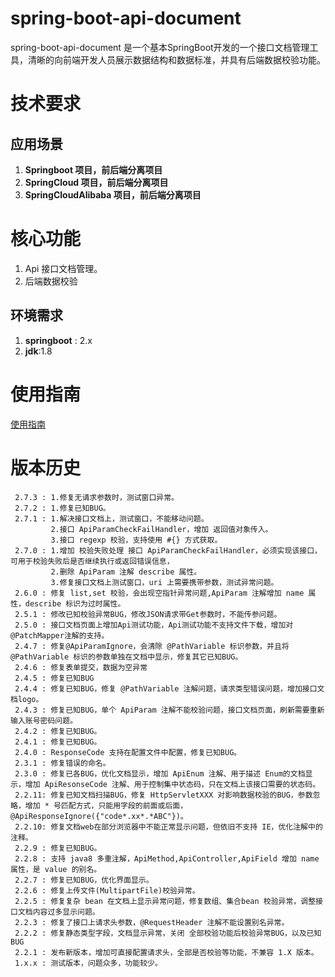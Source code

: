 # spring-boot-api-document
spring-boot-api-document 是一个基本SpringBoot开发的一个接口文档管理工具，清晰的向前端开发人员展示数据结构和数据标准，并具有后端数据校验功能。

# 技术要求
## 应用场景
1. **Springboot 项目，前后端分离项目**
2. **SpringCloud 项目，前后端分离项目**
3. **SpringCloudAlibaba 项目，前后端分离项目**

# 核心功能
 1. Api 接口文档管理。
 2. 后端数据校验

## 环境需求
 1. **springboot** : 2.x
 2. **jdk**:1.8

# 使用指南
[使用指南](https://github.com/ddm4j/spring-boot-api-document/wiki/spring-boot-api-document-使用指南)

# 版本历史
```
 2.7.3 : 1.修复无请求参数时，测试窗口异常。
 2.7.2 : 1.修复已知BUG。
 2.7.1 : 1.解决接口文档上，测试窗口，不能移动问题。
         2.接口 ApiParamCheckFailHandler，增加 返回值对象传入。
         3.接口 regexp 校验，支持使用 #{} 方式获取。
 2.7.0 : 1.增加 校验失败处理 接口 ApiParamCheckFailHandler，必须实现该接口，可用于校验失败后是否继续执行或返回错误信息，
         2.删除 ApiParam 注解 describe 属性。
         3.修复接口文档上测试窗口，uri 上需要携带参数，测试异常问题。 
 2.6.0 : 修复 list,set 校验，会出现空指针异常问题,ApiParam 注解增加 name 属性，describe 标识为过时属性。
 2.5.1 : 修改已知校验异常BUG，修改JSON请求带Get参数时，不能传参问题。
 2.5.0 : 接口文档页面上增加Api测试功能，Api测试功能不支持文件下载，增加对 @PatchMapper注解的支持。
 2.4.7 : 修复@ApiParamIgnore，会清除 @PathVariable 标识参数，并且将 @PathVariable 标识的参数单独在文档中显示，修复其它已知BUG。
 2.4.6 : 修复表单提交，数据为空异常
 2.4.5 : 修复已知BUG
 2.4.4 : 修复已知BUG，修复 @PathVariable 注解问题，请求类型错误问题，增加接口文档logo。
 2.4.3 : 修复已知BUG，单个 ApiParam 注解不能校验问题，接口文档页面，刷新需要重新输入账号密码问题。
 2.4.2 : 修复已知BUG。
 2.4.1 : 修复已知BUG。
 2.4.0 : ResponseCode 支持在配置文件中配置，修复已知BUG。
 2.3.1 : 修复错误的命名。
 2.3.0 : 修复已各BUG，优化文档显示，增加 ApiEnum 注解、用于描述 Enum的文档显示，增加 ApiResonseCode 注解、用于控制集中状态码，只在文档上该接口需要的状态码。 
 2.2.11: 修复已知文档扫描BUG，修复 HttpServletXXX 对影响数据校验的BUG，参数忽略，增加 * 号匹配方式，只能用字段的前面或后面， @ApiResponseIgnore({"code*.xx*.*ABC"})。
 2.2.10: 修复文档web在部分浏览器中不能正常显示问题，但依旧不支持 IE，优化注解中的注释。
 2.2.9 : 修复已知BUG。
 2.2.8 : 支持 java8 多重注解，ApiMethod,ApiController,ApiField 增加 name 属性，是 value 的别名。
 2.2.7 : 修复已知BUG，优化界面显示。
 2.2.6 : 修复上传文件(MultipartFile)校验异常。
 2.2.5 : 修复复杂 bean 在文档上显示异常问题，修复数组、集合bean 校验异常，调整接口文档内容过多显示问题。
 2.2.3 : 修复了接口上请求头参数，@RequestHeader 注解不能设置别名异常。
 2.2.2 : 修复静态类型字段，文档显示异常，关闭 全部校验功能后校验异常BUG，以及已知BUG
 2.2.1 : 发布新版本，增加可直接配置请求头，全部是否校验等功能，不兼容 1.X 版本。
 1.x.x : 测试版本，问题众多，功能较少。
```
